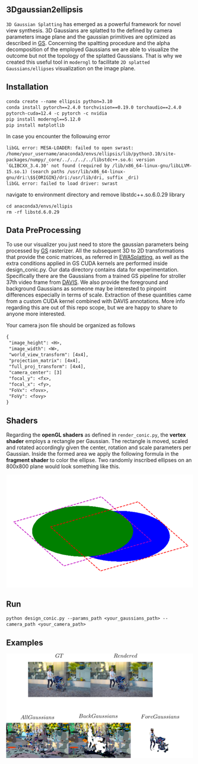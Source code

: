 ## 3Dgaussian2ellipsis

`3D Gaussian Splatting` has emerged as a powerful framework for novel 
view synthesis. 3D Gaussians are splatted to the defined by camera parameters image
plane and the gaussian primitives are optimized as described in [GS](https://github.com/graphdeco-inria/gaussian-splatting). Concerning
the spaltting procedure and the alpha decomposition of the employed Gaussians we are able 
to visualize the outcome but not the topology of the splatted Gaussians. That is why we created 
this useful tool in `moderngl` to facilitate `2D splatted Gaussians/ellipses` visualization on the image plane.


## Installation
```
conda create --name ellipsis python=3.10
conda install pytorch==2.4.0 torchvision==0.19.0 torchaudio==2.4.0 pytorch-cuda=12.4 -c pytorch -c nvidia
pip install moderngl==5.12.0
pip install matplotlib
```
In case you encounter the followuing error

```
libGL error: MESA-LOADER: failed to open swrast: /home/your_username/anaconda3/envs/ellipsis/lib/python3.10/site-packages/numpy/_core/../../../../libstdc++.so.6: version `GLIBCXX_3.4.30' not found (required by /lib/x86_64-linux-gnu/libLLVM-15.so.1) (search paths /usr/lib/x86_64-linux-gnu/dri:\$${ORIGIN}/dri:/usr/lib/dri, suffix _dri)
libGL error: failed to load driver: swrast
```
navigate to environment directory and remove libstdc++.so.6.0.29 library

```
cd anaconda3/envs/ellipis
rm -rf libstd.6.0.29
```

## Data PreProcessing
To use our visualizer you just need to store the gaussian parameters being
processed by [GS](https://github.com/graphdeco-inria/gaussian-splatting)
rasterizer.
All the subsequent 3D to 2D transformations that provide the conic matrices, as
referred in
[EWASplatting](https://www.cs.umd.edu/~zwicker/publications/EWASplatting-TVCG02.pdf),
as well as the extra conditions applied in GS CUDA kernels are performed inside
design_conic.py.
Our data directory contains data for experimentation. Specifically there are
the Gaussians from a trained GS pipeline for stroller 37th video frame from
[DAVIS](https://davischallenge.org/). We also provide the foreground and
background Gaussians as someone may be interested to pinpoint differences
especially in terms of scale. 
Extraction of these quantities came from a custom CUDA kernel combined with DAVIS annotations.
More info regarding this are out of this repo scope, but we are happy to share to anyone more interested.

Your camera json file should be organized as follows
```
{
 "image_height": <H>,
 "image_width": <W>,
 "world_view_transform": [4x4],
 "projection_matrix": [4x4],
 "full_proj_transform": [4x4],
 "camera_center": [3]
 "focal_y": <fx>,
 "focal_x": <fy>,
 "FoVx": <fovx>,
 "FoVy": <fovy>
}
```
## Shaders
Regarding the **openGL shaders** as defined in `render_conic.py`, the 
**vertex shader** employs a rectangle per Gaussian. The rectangle is moved, 
scaled and rotated accordingly given the center, rotation and scale
parameters per Gaussian. 
Inside the formed area we apply the following formula in the **fragment shader**
to color the ellipse. Two randomly inscribed ellipses on an 800x800 plane would 
look something like this.

![](./media/random_gaussians.png)

## Run
```
python design_conic.py --params_path <your_gaussians_path> --camera_path <your_camera_path>
```
## Examples
![](./media/results.png)

